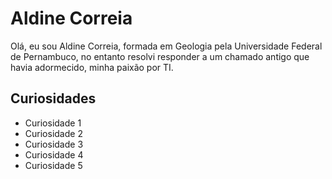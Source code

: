 # Aldine Correia

Olá, eu sou Aldine Correia, formada em Geologia pela Universidade Federal de Pernambuco, no entanto resolvi responder a um chamado antigo que havia adormecido, minha paixão por TI.

## Curiosidades

* Curiosidade 1
* Curiosidade 2
* Curiosidade 3
* Curiosidade 4
* Curiosidade 5
